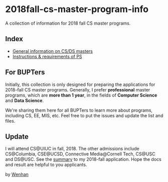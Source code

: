 # 2018fall-cs-master-program-info
A collection of information for 2018 fall CS master programs.

## Index

- [General information on CS/DS masters](https://github.com/wenhanshi/2018fall-cs-master-program-info/tree/master/info)
- [Instructions & requirements of PS](https://github.com/wenhanshi/2018fall-cs-master-program-info/tree/master/ps)

## For BUPTers

Initially, this collection is only designed for preparing the applications for 2018-fall CS master programs. Generally, I prefer __professional__ master programs, which are __more than 1 year__, in the fields of __Computer Science__ and __Data Science__.

We're sharing them here for all BUPTers to learn more about programs, including CS, EE, MIS, etc. Feel free to put the issues and update the list and files.

## Update

I will attend CS@UIUC in fall, 2018. The other admissions include CS@Columbia, CSE@UCSD, Connective Media@Cornell Tech, CS@USC and DS@USC. See the [summary]() to my 2018-fall application. Hope the docs and result are helpful to you applicants.

by [Wenhan](mailto:wenhanshi2018@gmail.com)
